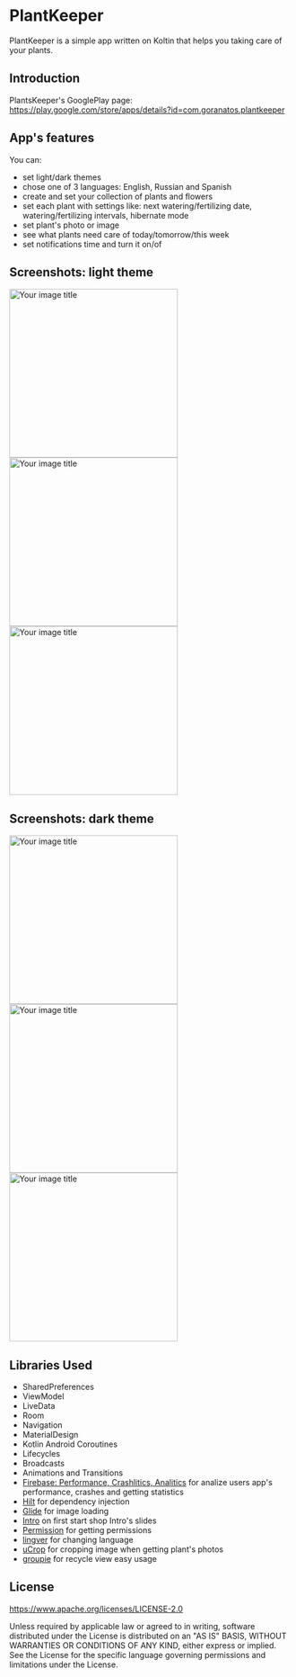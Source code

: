 PlantKeeper
===========

PlantKeeper is a simple app written on Koltin that helps you taking care of your plants.

Introduction
------------

PlantsKeeper's GooglePlay page: https://play.google.com/store/apps/details?id=com.goranatos.plantkeeper

App's features
------------
You can:
* set light/dark themes
* chose one of 3 languages: English, Russian and Spanish
* create and set your collection of plants and flowers
* set each plant with settings like: next watering/fertilizing date, watering/fertilizing intervals, hibernate mode 
* set plant's photo or image
* see what plants need care of today/tomorrow/this week
* set notifications time and turn it on/of

Screenshots: light theme
-----------
<p float="center"> 
  <img src="screenshots/light_my_plants_linear.png" alt="Your image title" width="300">
  <img src="screenshots/light_edit_plant.png" alt="Your image title" width="300">
  <img src="screenshots/light_plants_info.png" alt="Your image title" width="300">
</p>


Screenshots: dark theme
------------
<p float="left"> 
  <img src="screenshots/dark_edit_plant.png" alt="Your image title" width="300">
  <img src="screenshots/dark_my_plants_grid.png" alt="Your image title" width="300">
  <img src="screenshots/dark_plant_info.png" alt="Your image title" width="300">
</p>

Libraries Used
--------------

* SharedPreferences
* ViewModel
* LiveData
* Room
* Navigation
* MaterialDesign
* Kotlin Android Coroutines
* Lifecycles
* Broadcasts
* Animations and Transitions
* [Firebase: Performance, Crashlitics, Analitics][0] for analize users app's performance, crashes and getting statistics
* [Hilt][1] for dependency injection
* [Glide][2] for image loading
* [Intro][3] on first start shop Intro's slides 
* [Permission][4] for getting permissions
* [lingver][5] for changing language
* [uCrop][6] for cropping image when getting plant's photos
* [groupie][7] for recycle view easy usage

[0]: https://firebase.google.com/
[1]: https://dagger.dev/hilt/
[2]: https://bumptech.github.io/glide/
[3]: https://github.com/AppIntro/AppIntro
[4]: https://github.com/permissions-dispatcher/PermissionsDispatcher
[5]: https://github.com/YarikSOffice/lingver
[6]: https://github.com/Yalantis/uCrop
[7]: https://github.com/lisawray/groupie

License
-------

  https://www.apache.org/licenses/LICENSE-2.0

Unless required by applicable law or agreed to in writing, software
distributed under the License is distributed on an "AS IS" BASIS, WITHOUT
WARRANTIES OR CONDITIONS OF ANY KIND, either express or implied.  See the
License for the specific language governing permissions and limitations under
the License.
